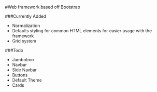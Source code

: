 #Web framework based off Bootstrap

###Currently Added

*   Normalization
*   Defaults styling for common HTML elements for easier usage with the framework
*   Grid system

###Todo

*   Jumbotron
*   Navbar
*   Side Navbar
*   Buttons
*   Default Theme
*   Cards
